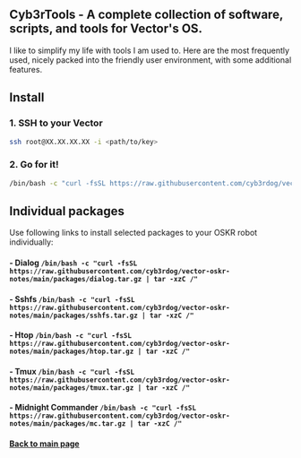 
## Cyb3rTools - A complete collection of software, scripts, and tools for Vector's OS.

I like to simplify my life with tools I am used to. Here are the most frequently used,
nicely packed into the friendly user environment, with some additional features.

## Install

### 1. SSH to your Vector 
```sh
ssh root@XX.XX.XX.XX -i <path/to/key>
```

### 2. Go for it!
```sh
/bin/bash -c "curl -fsSL https://raw.githubusercontent.com/cyb3rdog/vector-oskr-notes/main/scripts/cyb3rtools.sh"
```


## Individual packages 

Use following links to install selected packages to your OSKR robot individually:

#### - Dialog ```/bin/bash -c "curl -fsSL https://raw.githubusercontent.com/cyb3rdog/vector-oskr-notes/main/packages/dialog.tar.gz | tar -xzC /"```
#### - Sshfs ```/bin/bash -c "curl -fsSL https://raw.githubusercontent.com/cyb3rdog/vector-oskr-notes/main/packages/sshfs.tar.gz | tar -xzC /"```
#### - Htop ```/bin/bash -c "curl -fsSL https://raw.githubusercontent.com/cyb3rdog/vector-oskr-notes/main/packages/htop.tar.gz | tar -xzC /"```
#### - Tmux ```/bin/bash -c "curl -fsSL https://raw.githubusercontent.com/cyb3rdog/vector-oskr-notes/main/packages/tmux.tar.gz | tar -xzC /"```
#### - Midnight Commander ```/bin/bash -c "curl -fsSL https://raw.githubusercontent.com/cyb3rdog/vector-oskr-notes/main/packages/mc.tar.gz | tar -xzC /"```


#### [Back to main page](https://github.com/cyb3rdog/vector-oskr-notes/blob/main/README.md)  
